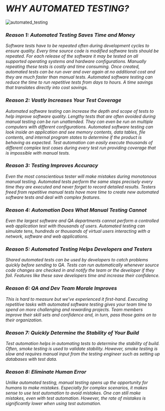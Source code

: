 # *WHY AUTOMATED TESTING?*

![automated_testing](https://blog.crossbrowsertesting.com/wp-content/uploads/2017/09/Speedometer.png)

### *Reason 1: Automated Testing Saves Time and Money*
*Software tests have to be repeated often during development cycles to ensure quality. Every time source code is modified software tests should be repeated. For each release of the software it may be tested on all supported operating systems and hardware configurations. Manually repeating these tests is costly and time consuming. Once created, automated tests can be run over and over again at no additional cost and they are much faster than manual tests. Automated software testing can reduce the time to run repetitive tests from days to hours. A time savings that translates directly into cost savings.*

### *Reason 2: Vastly Increases Your Test Coverage*
*Automated software testing can increase the depth and scope of tests to help improve software quality. Lengthy tests that are often avoided during manual testing can be run unattended. They can even be run on multiple computers with different configurations. Automated software testing can look inside an application and see memory contents, data tables, file contents, and internal program states to determine if the product is behaving as expected. Test automation can easily execute thousands of different complex test cases during every test run providing coverage that is impossible with manual tests.*

### *Reason 3: Testing Improves Accuracy*
*Even the most conscientious tester will make mistakes during monotonous manual testing. Automated tests perform the same steps precisely every time they are executed and never forget to record detailed results. Testers freed from repetitive manual tests have more time to create new automated software tests and deal with complex features.*

### *Reason 4: Automation Does What Manual Testing Cannot*
*Even the largest software and QA departments cannot perform a controlled web application test with thousands of users. Automated testing can simulate tens, hundreds or thousands of virtual users interacting with a network, software and web applications.*

### *Reason 5: Automated Testing Helps Developers and Testers*
*Shared automated tests can be used by developers to catch problems quickly before sending to QA. Tests can run automatically whenever source code changes are checked in and notify the team or the developer if they fail. Features like these save developers time and increase their confidence.*

### *Reason 6: QA and Dev Team Morale Improves*
*This is hard to measure but we’ve experienced it first-hand. Executing repetitive tasks with automated software testing gives your team time to spend on more challenging and rewarding projects. Team members improve their skill sets and confidence and, in turn, pass those gains on to their organization.*

### *Reason 7: Quickly Determine the Stability of Your Build*
*Test automation helps in automating tests to determine the stability of build. Often, smoke testing is used to validate stability. However, smoke testing is slow and requires manual input from the testing engineer such as setting up databases with test data.*

### *Reason 8: Eliminate Human Error*
*Unlike automated testing, manual testing opens up the opportunity for humans to make mistakes. Especially for complex scenarios, it makes sense to use test automation to avoid mistakes. One can still make mistakes, even with test automation. However, the rate of mistakes is significantly lower when using test automation.*
